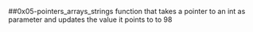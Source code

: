 ##0x05-pointers_arrays_strings
function that takes a pointer to an int as parameter and updates the value it points to to 98
